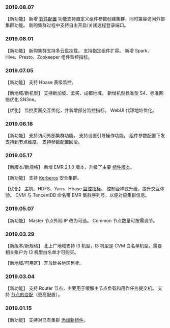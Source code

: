 ### 2019.08.07
【新功能】
新增 [软件配置](https://cloud.tencent.com/document/product/589/35655) 功能支持自定义组件参数创建集群，同时兼容访问外部集群功能。
新购集群过程中支持自主开启/关闭远程登录端口。

### 2019.08.01
【新功能】
新购集群支持多云盘挂载。
支持指定组件扩容。
新增 Spark、Hive、Presto、Zookeeper 组件监控指标。

### 2019.07.05
【新功能】
支持 Hbase 表级监控。

【新地域/新机型】
支持新加坡、孟买、成都地域。
新增机型标准型 S4、标准网络优化 SN3ne。

【优化】
监控页面交互优化，并新增部分监控指标。
WebUI 代理地址优化。

### 2019.06.18
【新功能】
支持访问外部集群功能。
支持设置引导操作功能。
组件参数配置下发支持到节点维度。
支持参数配置回滚。
### 2019.05.17 
【新版本/新规格】
新增 EMR 2.1.0 版本，升级了主要 [组件版本](https://cloud.tencent.com/document/product/589/20279)。

【新功能】
支持 [Kerberos](https://cloud.tencent.com/document/product/589/35064) 安全集群。

【优化】
主机、HDFS、Yarn、Hbase [监控指标](https://cloud.tencent.com/document/product/589/35070)。
控制台样式升级，提升交互体验。
CVM 与 TencentDB 命名带 EMR 集群序列号，以便对应集群信息。

### 2019.05.07  
【新功能】
Master 节点外网 IP 改为可选。
Common 节点数量可按需调节。

### 2019.03.29  
【新版本/新规格】
北上广地域支持 I3 机型，I3 机型是 CVM 白名单机型，需要相关账户为 I3 机型白名单才可购买。

【新地域/可用区】
开放硅谷地区售卖。

### 2019.03.04
【新功能】
支持 Router 节点，主要用于缓解主节点负载和用作任务提交机。
支持 [节点的变配](https://cloud.tencent.com/document/product/589/34365)（更高配置）。

###  2019.01.15
【新功能】
支持对已有集群 [添加新组件](https://cloud.tencent.com/document/product/589/34366)。
